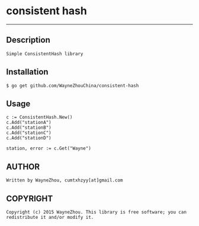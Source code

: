 # consistent hash

-----------------

## Description

	Simple ConsistentHash library

## Installation

	$ go get github.com/WayneZhouChina/consistent-hash

## Usage
	c := ConsistentHash.New()
	c.Add("stationA")
	c.Add("stationB")
	c.Add("stationC")
	c.Add("stationD")

	station, error := c.Get("Wayne")

## AUTHOR

	Written by WayneZhou, cumtxhzyy[at]gmail.com

## COPYRIGHT

	Copyright (c) 2015 WayneZhou. This library is free software; you can redistribute it and/or modify it.
